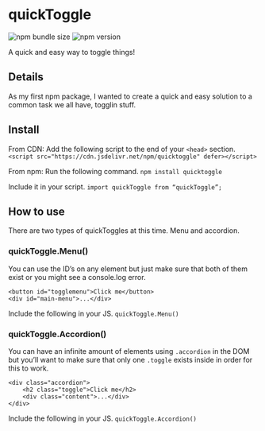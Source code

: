 # quickToggle

![npm bundle size](https://img.shields.io/bundlephobia/minzip/quicktoggle)
![npm version](https://img.shields.io/npm/v/quicktoggle)

A quick and easy way to toggle things!

## Details

As my first npm package, I wanted to create a quick and easy solution to a common task we all have, togglin stuff.

## Install

From CDN: Add the following script to the end of your `<head>` section.
```<script src="https://cdn.jsdelivr.net/npm/quicktoggle" defer></script>```

From npm: Run the following command.
```npm install quicktoggle```

Include it in your script.
```import quickToggle from “quickToggle”;```

## How to use

There are two types of quickToggles at this time. Menu and accordion.

### quickToggle.Menu()

You can use the ID’s on any element but just make sure that both of them exist or you might see a console.log error.

```
<button id="togglemenu">Click me</button>
<div id="main-menu">...</div>
```

Include the following in your JS.
```quickToggle.Menu()```

### quickToggle.Accordion()

You can have an infinite amount of elements using `.accordion` in the DOM but you’ll want to make sure that only one `.toggle` exists inside in order for this to work.

```
<div class="accordion">
    <h2 class="toggle">Click me</h2>
    <div class="content">...</div>
</div>
```

Include the following in your JS.
```quickToggle.Accordion()```
